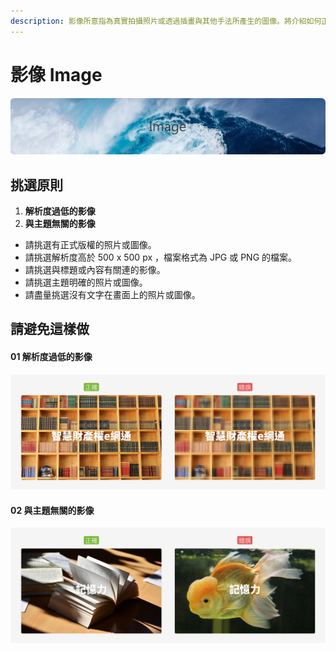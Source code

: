 ```yaml
---
description: 影像所意指為真實拍攝照片或透過插畫與其他手法所產生的圖像。將介紹如何正確挑選正確影像於本網站中使用。
---
```


# 影像 Image

![](../.gitbook/assets/image_banner.png)

## 挑選原則

1. **解析度過低的影像**
2. **與主題無關的影像**

* 請挑選有正式版權的照片或圖像。
* 請挑選解析度高於 500 x 500 px ，檔案格式為 JPG 或 PNG 的檔案。
* 請挑選與標題或內容有關連的影像。
* 請挑選主題明確的照片或圖像。
* 請盡量挑選沒有文字在畫面上的照片或圖像。

## 請避免這樣做 <a id="bi-mian-zuo"></a>

#### 01 解析度過低的影像 <a id="jie-xi-du-tai-di-de-ying-xiang"></a>

![](../.gitbook/assets/image_image_01.png)

####  <a id="zhu-de-ying-xiang"></a>

#### 02 與主題無關的影像 <a id="zhu-de-ying-xiang"></a>

![](../.gitbook/assets/image_image_02.png)

